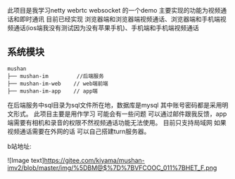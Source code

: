 此项目是我学习netty  webrtc websocket 的一个demo  主要实现的功能为视频通话和即时通讯
目前已经实现 浏览器端和浏览器端视频通话、浏览器端和手机端视频通话(ios端我没有测试因为没有苹果手机)、手机端和手机端视频通话
## 系统模块

~~~
mushan
├── mushan-im         //后端服务
├── mushan-im-web    // web端前端
├── mushan-im-app    // app端
~~~
在后端服务中sql目录为sql文件所在地，数据库是mysql 其中账号密码都是采用明文形式。
此项目主要是用作学习 可能会有一些问题  可以通过邮件跟我反馈，app端需要有相机和录音的权限不然视频通话功能无法使用。
目前只支持局域网  如果视频通话需要在外网的话 可以自己搭建turn服务器。

b站地址:

![Image text]https://gitee.com/kiyama/mushan-imv2/blob/master/img/%5DBM@$%7D%7BVFCOOC_011%7BHET_F.png